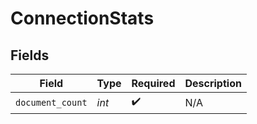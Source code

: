 # ConnectionStats


## Fields

| Field              | Type               | Required           | Description        |
| ------------------ | ------------------ | ------------------ | ------------------ |
| `document_count`   | *int*              | :heavy_check_mark: | N/A                |